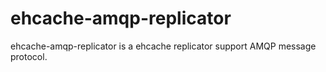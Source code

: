 # ehcache-amqp-replicator
ehcache-amqp-replicator is a ehcache replicator support AMQP message protocol.